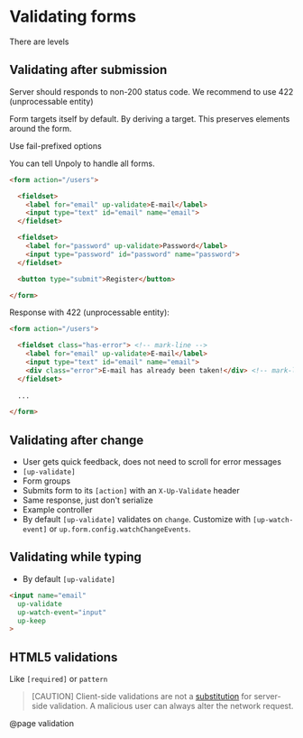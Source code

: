 Validating forms
================

There are levels


Validating after submission
---------------------------



Server should responds to non-200 status code. We recommend to use 422 (unprocessable entity)

Form targets itself by default. By deriving a target. This preserves elements around the form. 

Use fail-prefixed options

You can tell Unpoly to handle all forms.

```html
<form action="/users">

  <fieldset>
    <label for="email" up-validate>E-mail</label>
    <input type="text" id="email" name="email">
  </fieldset>

  <fieldset>
    <label for="password" up-validate>Password</label>
    <input type="password" id="password" name="password">
  </fieldset>

  <button type="submit">Register</button>

</form>
```

Response with 422 (unprocessable entity):

```html
<form action="/users">

  <fieldset class="has-error"> <!-- mark-line -->
    <label for="email" up-validate>E-mail</label>
    <input type="text" id="email" name="email">
    <div class="error">E-mail has already been taken!</div> <!-- mark-line -->
  </fieldset>
  
  ...

</form>
```





Validating after change
------------------------

- User gets quick feedback, does not need to scroll for error messages
- `[up-validate]`
- Form groups
- Submits form to its `[action]` with an `X-Up-Validate` header
- Same response, just don't serialize
- Example controller
- By default `[up-validate]` validates on `change`. Customize with `[up-watch-event]` or `up.form.config.watchChangeEvents`.




Validating while typing
-----------------------

- By default `[up-validate]` 

```html
<input name="email"
  up-validate
  up-watch-event="input"
  up-keep
>
```


HTML5 validations
-----------------

Like `[required]` or `pattern`

> [CAUTION]
> Client-side validations are not a [substitution](/foo) for server-side validation. A malicious user can always alter the network request.


@page validation
